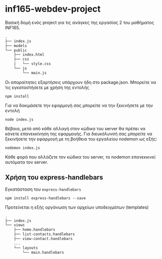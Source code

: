 # inf165-webdev-project
Βασική δομή ενός project για τις ανάγκες της εργασίας 2 του μαθήματος INF165.

```bash
.
├── index.js
├── models
└── public
    ├── index.html
    ├── css
    |   └── style.css
    └── js
        └── main.js
```

Οι απαραίτητες εξαρτήσεις υπάρχουν ήδη στο package.json. 
Μπορείτε να τις εγκαταστήσετε με χρήση της εντολής
```
npm install
```

Για να δοκιμάσετε την εφαρμογή σας μπορείτε να την ξεκινήσετε με την εντολή
```
node index.js
```

Βέβαια, μετά από κάθε αλλαγή στον κώδικα του server θα πρέπει να κάνετε επανεκκίνηση της εφαρμογής. Για διευκόλυνσή σας μπορείτε να ξεκινήσετε την εφαρμογή με τη βοήθεια του εργαλείου nodemon ως εξής:

```
nodemon index.js
```

Κάθε φορά που αλλάζετε τον κώδικα του server, το nodemon επανεκκινεί αυτόματα τον server.

## Χρήση του express-handlebars

Εγκατάσταση του `express-handlebars`

```
npm install express-handlebars --save
```

Προτείνεται η εξής οργάνωση των αρχείων υποδειγμάτων (templates)

```bash
.
├── index.js
└── views
    ├── home.handlebars
    ├── list-contacts.handlebars
    ├── view-contact.handlebars
    ...
    └── layouts
        └── main.handlebars

        
```

